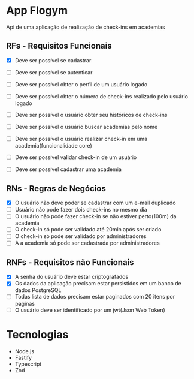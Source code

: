# App Flogym

Api de uma aplicação de realização de check-ins em academias

## RFs - Requisitos Funcionais

- [x] Deve ser possível se cadastrar
- [ ] Deve ser possível se autenticar
- [ ] Deve ser possível obter o perfil de um usuário logado
- [ ] Deve ser possível obter o número de check-ins realizado pelo usuário logado
- [ ] Deve ser possível o usuário obter seu históricos de check-ins
- [ ] Deve ser possível o usuário buscar academias pelo nome
- [ ] Deve ser possível o usuário realizar check-in em uma academia(funcionalidade core)
- [ ] Deve ser possível validar check-in de um usuário
- [ ] Deve ser possível cadastrar uma academia


## RNs - Regras de Negócios

- [x] O usuário não deve poder se cadastrar com um e-mail duplicado
- [ ] Usuário não pode fazer dois check-ins no mesmo dia
- [ ] O usuário não pode fazer check-in se não estiver perto(100m) da academia
- [ ] O check-in só pode ser validado até 20min após ser criado
- [ ] O check-in só pode ser validado por administradores
- [ ] A a academia só pode ser cadastrada por administradores

## RNFs - Requisitos não Funcionais

- [x] A senha do usuário deve estar criptografados
- [x] Os dados da aplicação precisam estar persistidos em um banco de dados PostgreSQL
- [ ] Todas lista de dados precisam estar paginados com 20 itens por paginas
- [ ] O usuário deve ser identificado por um jwt(Json Web Token)

# Tecnologias

- Node.js
- Fastify
- Typescript
- Zod
